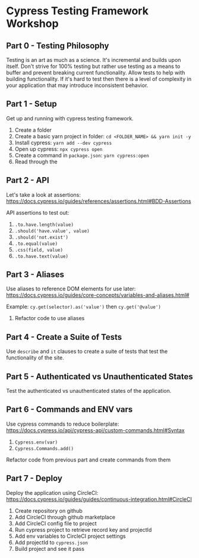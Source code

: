 # Cypress Testing Framework Workshop

## Part 0 - Testing Philosophy

Testing is an art as much as a science. It's incremental and builds upon itself. Don't strive for 100% testing but rather use testing as a means to buffer and prevent breaking current functionality. Allow tests to help with building functionality. If it's hard to test then there is a level of complexity in your application that may introduce inconsistent behavior.

## Part 1 - Setup

Get up and running with cypress testing framework.

1.  Create a folder
1.  Create a basic yarn project in folder: `cd <FOLDER_NAME> && yarn init -y`
1.  Install cypress: `yarn add --dev cypress`
1.  Open up cypress: `npx cypress open`
1.  Create a command in `package.json`: `yarn cypress:open`
1.  Read through the

## Part 2 - API

Let's take a look at assertions: https://docs.cypress.io/guides/references/assertions.html#BDD-Assertions

API assertions to test out:

1.  `.to.have.length(value)`
1.  `.should('have.value', value)`
1.  `.should('not.exist')`
1.  `.to.equal(value)`
1.  `.css(field, value)`
1.  `.to.have.text(value)`

## Part 3 - Aliases

Use aliases to reference DOM elements for use later: https://docs.cypress.io/guides/core-concepts/variables-and-aliases.html#

Example: `cy.get(selector).as('value')` then `cy.get('@value')`

1.  Refactor code to use aliases

## Part 4 - Create a Suite of Tests

Use `describe` and `it` clauses to create a suite of tests that test the functionality of the site.

## Part 5 - Authenticated vs Unauthenticated States

Test the authenticated vs unauthenticated states of the application.

## Part 6 - Commands and ENV vars

Use cypress commands to reduce boilerplate: https://docs.cypress.io/api/cypress-api/custom-commands.html#Syntax

1.  `Cypress.env(var)`
1.  `Cypress.Commands.add()`

Refactor code from previous part and create commands from them

## Part 7 - Deploy

Deploy the application using CircleCI: https://docs.cypress.io/guides/guides/continuous-integration.html#CircleCI

1.  Create repository on github
1.  Add CircleCI through github marketplace
1.  Add CircleCI config file to project
1.  Run cypress project to retrieve record key and projectId
1.  Add env variables to CircleCI project settings
1.  Add projectId to `cypress.json`
1.  Build project and see it pass

